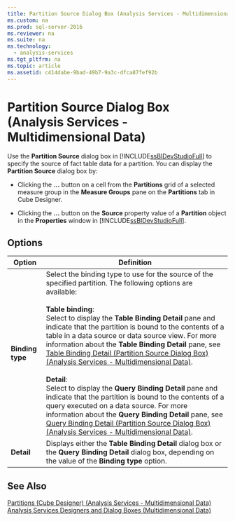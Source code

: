 ```yaml
---
title: Partition Source Dialog Box (Analysis Services - Multidimensional Data)
ms.custom: na
ms.prod: sql-server-2016
ms.reviewer: na
ms.suite: na
ms.technology: 
  - analysis-services
ms.tgt_pltfrm: na
ms.topic: article
ms.assetid: c414dabe-9bad-49b7-9a3c-dfca87fef92b
---
```

# Partition Source Dialog Box (Analysis Services - Multidimensional Data)
  Use the **Partition Source** dialog box in [!INCLUDE[ssBIDevStudioFull](../../Token/Other/ssBIDevStudioFull_md.md)] to specify the source of fact table data for a partition. You can display the **Partition Source** dialog box by:  
  
-   Clicking the **...** button on a cell from the **Partitions** grid of a selected measure group in the **Measure Groups** pane on the **Partitions** tab in Cube Designer.  
  
-   Clicking the **...** button on the **Source** property value of a **Partition** object in the **Properties** window in [!INCLUDE[ssBIDevStudioFull](../../Token/Other/ssBIDevStudioFull_md.md)].  
  
## Options  
  
|Option|Definition|  
|------------|----------------|  
|**Binding type**|Select the binding type to use for the source of the specified partition. The following options are available:<br /><br /> **Table binding**:<br />                      Select to display the **Table Binding Detail** pane and indicate that the partition is bound to the contents of a table in a data source or data source view. For more information about the **Table Binding Detail** pane, see [Table Binding Detail &#40;Partition Source Dialog Box&#41; &#40;Analysis Services - Multidimensional Data&#41;](../../Topics/TopicNameNotContainA/Table-Binding-Detail--Partition-Source-Dialog-Box---Analysis-Services---Multidimensional-Data-.md).<br /><br /> **Detail**:<br />                      Select to display the **Query Binding Detail** pane and indicate that the partition is bound to the contents of a query executed on a data source. For more information about the **Query Binding Detail** pane, see [Query Binding Detail &#40;Partition Source Dialog Box&#41; &#40;Analysis Services - Multidimensional Data&#41;](../../Topics/TopicNameNotContainA/Query-Binding-Detail--Partition-Source-Dialog-Box---Analysis-Services---Multidimensional-Data-.md).|  
|**Detail**|Displays either the **Table Binding Detail** dialog box or the **Query Binding Detail** dialog box, depending on the value of the **Binding type** option.|  
  
## See Also  
 [Partitions &#40;Cube Designer&#41; &#40;Analysis Services - Multidimensional Data&#41;](../../Topics/TopicNameNotContainA/Partitions--Cube-Designer---Analysis-Services---Multidimensional-Data-.md)   
 [Analysis Services Designers and Dialog Boxes &#40;Multidimensional Data&#41;](../../Topics/TopicNameNotContainA/Analysis-Services-Designers-and-Dialog-Boxes--Multidimensional-Data-.md)  
  
  